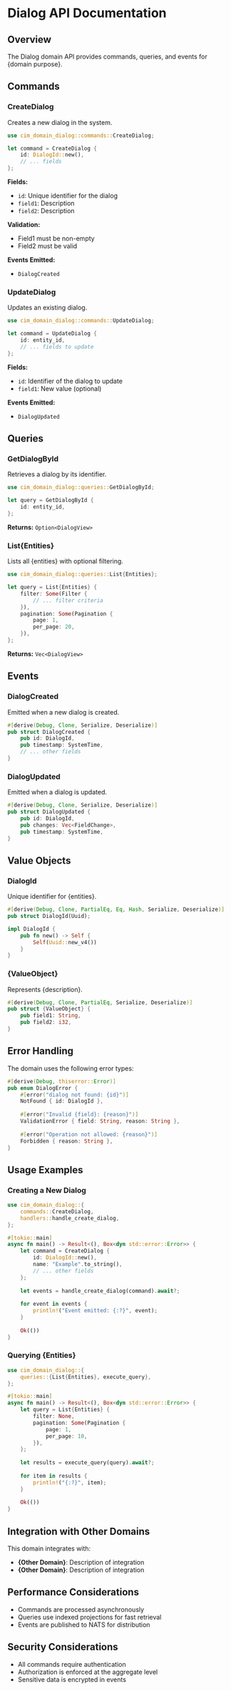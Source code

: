 # Dialog API Documentation

## Overview

The Dialog domain API provides commands, queries, and events for {domain purpose}.

## Commands

### CreateDialog

Creates a new dialog in the system.

```rust
use cim_domain_dialog::commands::CreateDialog;

let command = CreateDialog {
    id: DialogId::new(),
    // ... fields
};
```

**Fields:**
- `id`: Unique identifier for the dialog
- `field1`: Description
- `field2`: Description

**Validation:**
- Field1 must be non-empty
- Field2 must be valid

**Events Emitted:**
- `DialogCreated`

### UpdateDialog

Updates an existing dialog.

```rust
use cim_domain_dialog::commands::UpdateDialog;

let command = UpdateDialog {
    id: entity_id,
    // ... fields to update
};
```

**Fields:**
- `id`: Identifier of the dialog to update
- `field1`: New value (optional)

**Events Emitted:**
- `DialogUpdated`

## Queries

### GetDialogById

Retrieves a dialog by its identifier.

```rust
use cim_domain_dialog::queries::GetDialogById;

let query = GetDialogById {
    id: entity_id,
};
```

**Returns:** `Option<DialogView>`

### List{Entities}

Lists all {entities} with optional filtering.

```rust
use cim_domain_dialog::queries::List{Entities};

let query = List{Entities} {
    filter: Some(Filter {
        // ... filter criteria
    }),
    pagination: Some(Pagination {
        page: 1,
        per_page: 20,
    }),
};
```

**Returns:** `Vec<DialogView>`

## Events

### DialogCreated

Emitted when a new dialog is created.

```rust
#[derive(Debug, Clone, Serialize, Deserialize)]
pub struct DialogCreated {
    pub id: DialogId,
    pub timestamp: SystemTime,
    // ... other fields
}
```

### DialogUpdated

Emitted when a dialog is updated.

```rust
#[derive(Debug, Clone, Serialize, Deserialize)]
pub struct DialogUpdated {
    pub id: DialogId,
    pub changes: Vec<FieldChange>,
    pub timestamp: SystemTime,
}
```

## Value Objects

### DialogId

Unique identifier for {entities}.

```rust
#[derive(Debug, Clone, PartialEq, Eq, Hash, Serialize, Deserialize)]
pub struct DialogId(Uuid);

impl DialogId {
    pub fn new() -> Self {
        Self(Uuid::new_v4())
    }
}
```

### {ValueObject}

Represents {description}.

```rust
#[derive(Debug, Clone, PartialEq, Serialize, Deserialize)]
pub struct {ValueObject} {
    pub field1: String,
    pub field2: i32,
}
```

## Error Handling

The domain uses the following error types:

```rust
#[derive(Debug, thiserror::Error)]
pub enum DialogError {
    #[error("dialog not found: {id}")]
    NotFound { id: DialogId },
    
    #[error("Invalid {field}: {reason}")]
    ValidationError { field: String, reason: String },
    
    #[error("Operation not allowed: {reason}")]
    Forbidden { reason: String },
}
```

## Usage Examples

### Creating a New Dialog

```rust
use cim_domain_dialog::{
    commands::CreateDialog,
    handlers::handle_create_dialog,
};

#[tokio::main]
async fn main() -> Result<(), Box<dyn std::error::Error>> {
    let command = CreateDialog {
        id: DialogId::new(),
        name: "Example".to_string(),
        // ... other fields
    };
    
    let events = handle_create_dialog(command).await?;
    
    for event in events {
        println!("Event emitted: {:?}", event);
    }
    
    Ok(())
}
```

### Querying {Entities}

```rust
use cim_domain_dialog::{
    queries::{List{Entities}, execute_query},
};

#[tokio::main]
async fn main() -> Result<(), Box<dyn std::error::Error>> {
    let query = List{Entities} {
        filter: None,
        pagination: Some(Pagination {
            page: 1,
            per_page: 10,
        }),
    };
    
    let results = execute_query(query).await?;
    
    for item in results {
        println!("{:?}", item);
    }
    
    Ok(())
}
```

## Integration with Other Domains

This domain integrates with:

- **{Other Domain}**: Description of integration
- **{Other Domain}**: Description of integration

## Performance Considerations

- Commands are processed asynchronously
- Queries use indexed projections for fast retrieval
- Events are published to NATS for distribution

## Security Considerations

- All commands require authentication
- Authorization is enforced at the aggregate level
- Sensitive data is encrypted in events 